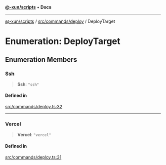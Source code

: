 [**@-xun/scripts**](../../../../README.md) • **Docs**

***

[@-xun/scripts](../../../../README.md) / [src/commands/deploy](../README.md) / DeployTarget

# Enumeration: DeployTarget

## Enumeration Members

### Ssh

> **Ssh**: `"ssh"`

#### Defined in

[src/commands/deploy.ts:32](https://github.com/Xunnamius/xscripts/blob/fc291d92ca0fdd07ba7e5cb19471e1a974cabac7/src/commands/deploy.ts#L32)

***

### Vercel

> **Vercel**: `"vercel"`

#### Defined in

[src/commands/deploy.ts:31](https://github.com/Xunnamius/xscripts/blob/fc291d92ca0fdd07ba7e5cb19471e1a974cabac7/src/commands/deploy.ts#L31)
